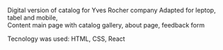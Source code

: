 Digital version of catalog for Yves Rocher company 
Adapted for leptop, tabel and mobile,  
Content main page with catalog gallery, about page, feedback form

Tecnology was used: HTML, CSS, React 
